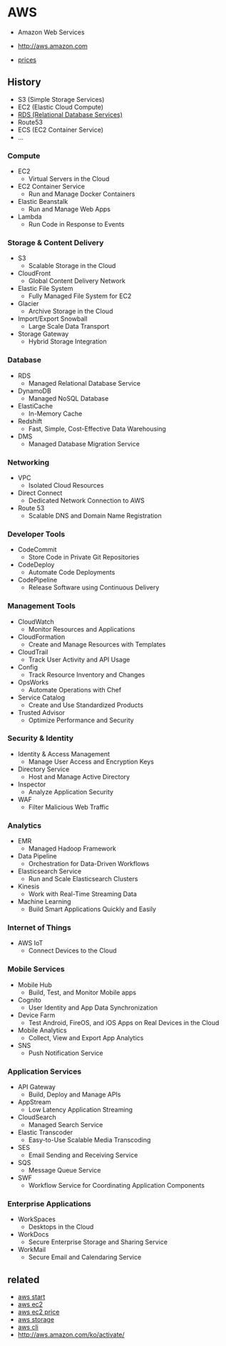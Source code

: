 # AWS

* Amazon Web Services

* http://aws.amazon.com

* [prices](https://okdevtv.com/mib/aws/price)
## History
* S3 (Simple Storage Services)
* EC2 (Elastic Cloud Compute)
* [RDS (Relational Database Services)](/mib/aws/rds)
* Route53
* ECS (EC2 Container Service)
* ...



### Compute

* EC2
  * Virtual Servers in the Cloud
* EC2 Container Service
  * Run and Manage Docker Containers
* Elastic Beanstalk
  * Run and Manage Web Apps
* Lambda
  * Run Code in Response to Events

### Storage & Content Delivery

* S3
  * Scalable Storage in the Cloud
* CloudFront
  * Global Content Delivery Network
* Elastic File System
  * Fully Managed File System for EC2
* Glacier
  * Archive Storage in the Cloud
* Import/Export Snowball
  * Large Scale Data Transport
* Storage Gateway
  * Hybrid Storage Integration

### Database

* RDS
  * Managed Relational Database Service
* DynamoDB
  * Managed NoSQL Database
* ElastiCache
  * In-Memory Cache
* Redshift
  * Fast, Simple, Cost-Effective Data Warehousing
* DMS
  * Managed Database Migration Service

### Networking
* VPC
  * Isolated Cloud Resources
* Direct Connect
  * Dedicated Network Connection to AWS
* Route 53
  * Scalable DNS and Domain Name Registration

### Developer Tools
* CodeCommit
  * Store Code in Private Git Repositories
* CodeDeploy
  * Automate Code Deployments
* CodePipeline
  * Release Software using Continuous Delivery

### Management Tools
* CloudWatch
  * Monitor Resources and Applications
* CloudFormation
  * Create and Manage Resources with Templates
* CloudTrail
  * Track User Activity and API Usage
* Config
  * Track Resource Inventory and Changes
* OpsWorks
  * Automate Operations with Chef
* Service Catalog
  * Create and Use Standardized Products
* Trusted Advisor
  * Optimize Performance and Security

### Security & Identity
* Identity & Access Management
  * Manage User Access and Encryption Keys
* Directory Service
  * Host and Manage Active Directory
* Inspector
  * Analyze Application Security
* WAF
  * Filter Malicious Web Traffic

### Analytics
* EMR
  * Managed Hadoop Framework
* Data Pipeline
  * Orchestration for Data-Driven Workflows
* Elasticsearch Service
  * Run and Scale Elasticsearch Clusters
* Kinesis
  * Work with Real-Time Streaming Data
* Machine Learning
  * Build Smart Applications Quickly and Easily

### Internet of Things
* AWS IoT
  * Connect Devices to the Cloud

### Mobile Services
* Mobile Hub
  * Build, Test, and Monitor Mobile apps
* Cognito
  * User Identity and App Data Synchronization
* Device Farm
  * Test Android, FireOS, and iOS Apps on Real Devices in the Cloud
* Mobile Analytics
  * Collect, View and Export App Analytics
* SNS
  * Push Notification Service

### Application Services
* API Gateway
  * Build, Deploy and Manage APIs
* AppStream
  * Low Latency Application Streaming
* CloudSearch
  * Managed Search Service
* Elastic Transcoder
  * Easy-to-Use Scalable Media Transcoding
* SES
  * Email Sending and Receiving Service
* SQS
  * Message Queue Service
* SWF
  * Workflow Service for Coordinating Application Components

### Enterprise Applications
* WorkSpaces
  * Desktops in the Cloud
* WorkDocs
  * Secure Enterprise Storage and Sharing Service
* WorkMail
  * Secure Email and Calendaring Service

## related
* [aws start](https://okdevtv.com/mib/aws/aws-start)
* [aws ec2](https://okdevtv.com/mib/aws/ec2)
* [aws ec2 price](https://okdevtv.com/mib/aws/price)
* [aws storage](https://okdevtv.com/mib/aws/storage)
* [aws cli](https://okdevtv.com/mib/aws/aws-cli)
* http://aws.amazon.com/ko/activate/
